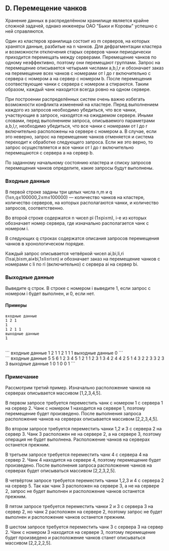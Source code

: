 ## D. Перемещение чанков

Хранение данных в распределённом хранилище является крайне сложной задачей, однако инженеры ОАО "Быки и Коровы" успешно с ней справляются.

Один из кластеров хранилища состоит из m серверов, на которых хранятся данные, разбитые на n чанков. Для дефрагментации кластера и возможности отключения старых серверов чанки периодически приходится перемещать между серверами. Перемещение чанков по одному неэффективно, поэтому они перемещают группами. Запрос на перемещение описывается четырьмя числами a,b,l,r
 и обозначает заказ на перемещение всех чанков с номерами от l до r включительно с сервера с номером a на сервер с номером b. После перемещения соотвествующие чанки с сервера с номером a стираются. Таким образом, каждый чанк находится всегда ровно на одном сервере.

При построении распределённых систем очень важно избегать возможности конфликта изменений на кластере. Перед выполнением каждого из запросов необходимо убедиться, что все чанки, участвующие в запросе, находятся на ожидаемом сервере. Иными словами, перед выполнением запроса, описываемого параметрами a,b,l,r, необходимо убедиться, что все чанки с номерами от l до r включительно расположены на сервере с номером a. В случае, если это неверно, запрос на перемещение чанков отменяется и система переходит к обработке следующего запроса. Если же это верно, то запрос осуществляется и все чанки от l до r включительно перемещаются с сервера a на сервер b.

По заданному начальному состоянию кластера и списку запросов перемещения чанков определите, какие запросы будут выполнены.

### Входные данные
В первой строке заданы три целых числа n,m и q (1≤n,q≤100000,2≤m≤100000) — количество чанков на кластере, количество серверов, на которых располагаются чанки, и количество запросов, соответственно.

Во второй строке содержатся n чисел pi (1≤pi≤m), i-е из которых обозначает номер сервера, где изначально располагается чанк с номером i.

В следующих q строках содержатся описания запросов перемещения чанков в хронологическом порядке.

Каждый запрос описывается четвёркой чисел ai,bi,li,ri (1≤ai,bi≤m,ai≠bi,1≤li≤ri≤n) и обозначает заказ на перемещение чанков с номерами с li по ri (включительно) с сервера ai на сервер bi.

### Выходные данные
Выведите q строк. В строке с номером i выведите 1, если запрос с номером i будет выполнен, и 0, если нет.

#### Примеры
```
входные данные
1 2 1
1
1 2 1 1
выходные данные
1
```
<br>
```
входные данные
1 2 1
1
2 1 1 1
выходные данные
0
```
<br>
```
входные данные
5 5 6
1 2 3 4 5
1 2 1 1
2 3 1 3
4 2 4 4
2 5 1 4
3 2 2 3
3 2 3 3
выходные данные
1
0
1
0
0
1
```

### Примечание
Рассмотрим третий пример. Изначально расположение чанков на серверах описывается массивом [1,2,3,4,5].

В первом запросе требуется переместить чанк с номером 1 с сервера 1 на сервер 2. Чанк с номером 1 находится на сервере 1, поэтому перемещение будет произведено. После выполнения запроса расположение чанков на серверах описывается массивом [2,2,3,4,5].

Во втором запросе требуется переместить чанки 1,2 и 3 с сервера 2 на сервер 3. Чанк 3 расположен не на сервере 2, а на сервере 3, поэтому операция не будет выполнена. Расположение чанков на серверах останется прежним.

В третьем запросе требуется переместить чанк 4 с сервера 4 на сервер 2. Чанк 4 находится на сервере 4, поэтому перемещение будет произведено. После выполнения запроса расположение чанков на серверах будет описываться массивом [2,2,3,2,5].

В четвёртом запросе требуется переместить чанки 1,2,3 и 4 с сервера 2 на сервер 5. Так как чанк 3 расположен на сервере 3, а не на сервере 2, запрос не будет выполнен и расположение чанков останется прежним.

В пятом запросе требуется переместить чанки 2 и 3 с сервера 3 на сервер 2, но чанк 2 расположен на сервере 2, поэтому запрос не будет выполнен и расположение чанков останется прежним.

В шестом запросе требуется переместить чанк 3 с сервера 3 на сервер 2. Чанк с номером 3 находится на сервере 3, поэтому перемещение будет произведено и расположение чанков станет описываться массивом [2,2,2,2,5].